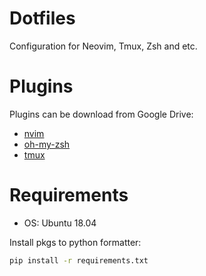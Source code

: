 # Dotfiles
Configuration for Neovim, Tmux, Zsh and etc.

# Plugins

Plugins can be download from Google Drive:

- [nvim](https://drive.google.com/file/d/1Sn_cBJgP40mo0w4BULzRKKBJDG1eV3YV/view?usp=sharing)
- [oh-my-zsh](https//drive.google.com/file/d/17PsOYg9WjBlnlid3auPtlapB70Be-atb/view?usp=sharing)
- [tmux](https://drive.google.com/file/d/1Fq_xzNzpL6kgf5m8LXA6DlEhPFUdwidg/view?usp=sharing)


# Requirements

- OS: Ubuntu 18.04

Install pkgs to python formatter:

```sh
pip install -r requirements.txt
```
